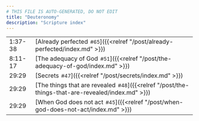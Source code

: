 ```yaml
---
# THIS FILE IS AUTO-GENERATED, DO NOT EDIT
title: "Deuteronomy"
description: "Scripture index"
---
```


|  |  |
| --- | --- |
| 1:37-38 | [Already perfected<span style="font-size:smaller; padding-left:0.5em;">#65</span>]({{<relref "/post/already-perfected/index.md" >}}) |
| 8:11-17 | [The adequacy of God<span style="font-size:smaller; padding-left:0.5em;">#51</span>]({{<relref "/post/the-adequacy-of-god/index.md" >}}) |
| 29:29 | [Secrets<span style="font-size:smaller; padding-left:0.5em;">#47</span>]({{<relref "/post/secrets/index.md" >}}) |
| 29:29 | [The things that are revealed<span style="font-size:smaller; padding-left:0.5em;">#48</span>]({{<relref "/post/the-things-that-are-revealed/index.md" >}}) |
| 29:29 | [When God does not act<span style="font-size:smaller; padding-left:0.5em;">#45</span>]({{<relref "/post/when-god-does-not-act/index.md" >}}) |
